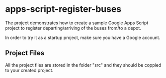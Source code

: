 # apps-script-register-buses

The project demonstrates how to create a sample Google Apps Script project to register departing/arriving of the buses from/to a depot.

In order to try it as a startup project, make sure you have a Google account.

## Project Files

All the project files are stored in the folder "src" and they should be coppied to your created project.


